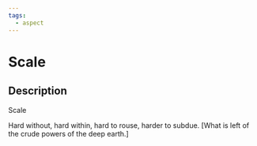 ```yaml
---
tags:
  - aspect
---
```


# Scale

## Description
Scale

Hard without, hard within, hard to rouse, harder to subdue. [What is left of the crude powers of the deep earth.]